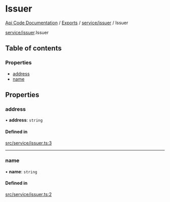 # Issuer
 
[Api Code Documentation](../README.md) / [Exports](../modules.md) / [service/issuer](../modules/service_issuer.md) / Issuer

[service/issuer](../modules/service_issuer.md).Issuer

## Table of contents

### Properties

- [address](service_issuer.Issuer.md#address)
- [name](service_issuer.Issuer.md#name)

## Properties

### address

• **address**: `string`

#### Defined in

[src/service/issuer.ts:3](https://github.com/openkfw/TruBudget/blob/95e6f8a/api/src/service/issuer.ts#L3)

___

### name

• **name**: `string`

#### Defined in

[src/service/issuer.ts:2](https://github.com/openkfw/TruBudget/blob/95e6f8a/api/src/service/issuer.ts#L2)
